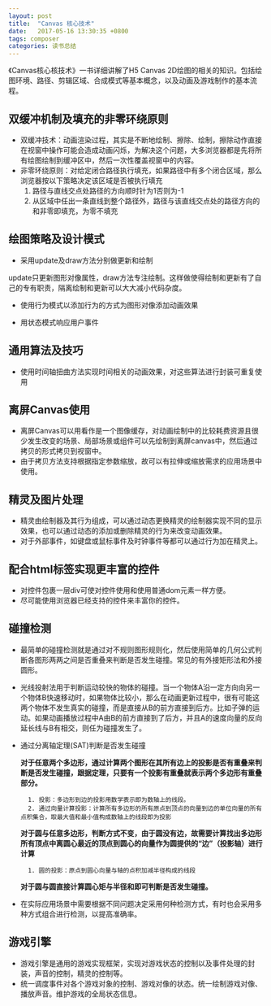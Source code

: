 ```yaml
---
layout: post
title:  "Canvas 核心技术"
date:   2017-05-16 13:30:35 +0800
tags: composer
categories: 读书总结
---
```

《Canvas核心核技术》一书详细讲解了H5 Canvas 2D绘图的相关的知识。包括绘图环境、路径、剪辑区域、合成模式等基本概念，以及动画及游戏制作的基本流程。

<!--break-->

## 双缓冲机制及填充的非零环绕原则

* 双缓冲技术：动画渲染过程，其实是不断地绘制、擦除、绘制，擦除动作直接在视窗中操作可能会造成动画闪烁，为解决这个问题，大多浏览器都是先将所有绘图绘制到缓冲区中，然后一次性覆盖视窗中的内容。
* 非零环绕原则：对给定闭合路径执行填充，如果路径中有多个闭合区域，那么浏览器按以下策略决定该区域是否被执行填充 
	1. 路径与直线交点处路径的方向顺时针为1否则为-1
	2. 从区域中任出一条直线到整个路径外，路径与该直线交点处的路径方向的和非零即填充，为零不填充


## 绘图策略及设计模式
 
* 采用update及draw方法分别做更新和绘制

update只更新图形对像属性，draw方法专注绘制。这样做使得绘制和更新有了自己的专有职责，隔离绘制和更新可以大大减小代码杂度。

* 使用行为模式以添加行为的方式为图形对像添加动画效果

* 用状态模式响应用户事件

## 通用算法及技巧

* 使用时间轴扭曲方法实现时间相关的动画效果，对这些算法进行封装可重复使用

## 离屏Canvas使用

* 离屏Canvas可以用看作是一个图像缓存，对动画绘制中的比较耗费资源且很少发生改变的场景、局部场景或组件可以先绘制到离屏canvas中，然后通过拷贝的形式拷贝到视窗中。
* 由于拷贝方法支持根据指定参数缩放，故可以有拉伸或缩放需求的应用场景中使用。

## 精灵及图片处理

* 精灵由绘制器及其行为组成，可以通过动态更换精灵的绘制器实现不同的显示效果，也可以通过动态的添加或删除精灵的行为来改变动画效果。
* 对于外部事件，如键盘或鼠标事件及时钟事件等都可以通过行为加在精灵上。

## 配合html标签实现更丰富的控件

* 对控件包裹一层div可使对控件使用和使用普通dom元素一样方便。
* 尽可能使用浏览器已经支持的控件来丰富你的控件。

## 碰撞检测

* 最简单的碰撞检测就是通过对不规则图形规则化，然后使用简单的几何公式判断各图形两两之间是否重叠来判断是否发生碰撞。常见的有外接矩形法和外接圆形。

* 光线投射法用于判断运动较快的物体的碰撞。当一个物体A沿一定方向向另一个物体B快速移动时，如果物体比较小，那么在动画更新过程中，很有可能这两个物体不发生真实的碰撞，而是直接从B的前方直接到后方。比如子弹的运动。如果动画播放过程中A由B的前方直接到了后方，并且A的速度向量的反向延长线与B有相交，则任为碰撞发生了。

* 通过分离轴定理(SAT)判断是否发生碰撞
	
	**对于任意两个多边形，通过计算两个图形在其所有边上的投影是否有重叠来判断是否发生碰撞，跟据定理，只要有一个投影有重叠就表示两个多边形有重叠部分。**
	
		1. 投影：多边形到边的投影用数学表示即为数轴上的线段。
		2. 通过向量计算投影：计算所有多边形的所有原点到顶点的向量到边的单位向量的所有点积集合，取最大值和最小值构成数轴上的线段即为投影

	**对于圆与任意多边形，判断方式不变，由于圆没有边，故需要计算找出多边形所有顶点中离圆心最近的顶点到圆心的向量作为圆提供的“边”（投影轴）进行计算**

		1. 圆的投影：原点到圆心向量与轴的点积加减半径构成的线段

	**对于圆与圆直接计算圆心矩与半径和即可判断是否发生碰撞。**

* 在实际应用场景中需要根据不同问题决定采用何种检测方式，有时也会采用多种方式组合进行检测，以提高准确率。

## 游戏引擎

* 游戏引擎是通用的游戏实现框架，实现对游戏状态的控制以及事件处理的封装，声音的控制，精灵的控制等。
* 统一调度事件对各个游戏对象的控制、游戏对像的状态。统一绘制游戏对像、播放声音。维护游戏的全局状态信息。
